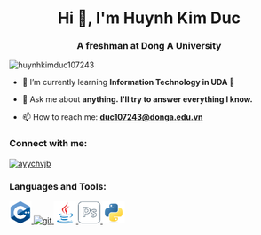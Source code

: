 <h1 align="center">Hi 👋, I'm Huynh Kim Duc</h1>
<h3 align="center">A freshman at Dong A University</h3>

<p align="left"> <img src="https://komarev.com/ghpvc/?username=huynhkimduc107243&label=Profile%20views&color=0e75b6&style=flat" alt="huynhkimduc107243" /> </p>

- 🌱 I’m currently learning **Information Technology in UDA 🌸**

- 💬 Ask me about **anything. I'll try to answer everything I know.**

- 📫 How to reach me: **duc107243@donga.edu.vn**

<h3 align="left">Connect with me:</h3>
<p align="left">
<a href="https://fb.com/ayychvjb" target="blank"><img align="center" src="https://raw.githubusercontent.com/rahuldkjain/github-profile-readme-generator/master/src/images/icons/Social/facebook.svg" alt="ayychvjb" height="30" width="40" /></a>
</p>

<h3 align="left">Languages and Tools:</h3>
<p align="left"> <a href="https://www.w3schools.com/cpp/" target="_blank" rel="noreferrer"> <img src="https://raw.githubusercontent.com/devicons/devicon/master/icons/cplusplus/cplusplus-original.svg" alt="cplusplus" width="40" height="40"/> </a> <a href="https://git-scm.com/" target="_blank" rel="noreferrer"> <img src="https://www.vectorlogo.zone/logos/git-scm/git-scm-icon.svg" alt="git" width="40" height="40"/> </a> <a href="https://www.java.com" target="_blank" rel="noreferrer"> <img src="https://raw.githubusercontent.com/devicons/devicon/master/icons/java/java-original.svg" alt="java" width="40" height="40"/> </a> <a href="https://www.photoshop.com/en" target="_blank" rel="noreferrer"> <img src="https://raw.githubusercontent.com/devicons/devicon/master/icons/photoshop/photoshop-line.svg" alt="photoshop" width="40" height="40"/> </a> <a href="https://www.python.org" target="_blank" rel="noreferrer"> <img src="https://raw.githubusercontent.com/devicons/devicon/master/icons/python/python-original.svg" alt="python" width="40" height="40"/> </a> </p>
